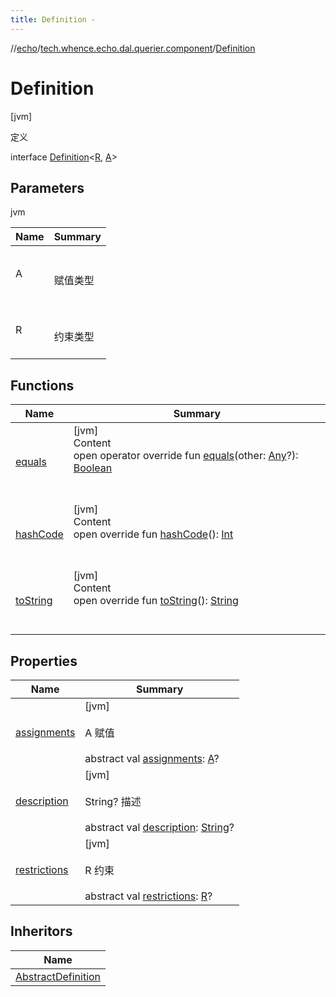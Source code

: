 ```yaml
---
title: Definition -
---
```

//[echo](../../index.md)/[tech.whence.echo.dal.querier.component](../index.md)/[Definition](index.md)



# Definition  
 [jvm] 

定义

interface [Definition](index.md)<[R](index.md), [A](index.md)>   


## Parameters  
  
jvm  
  
|  Name|  Summary| 
|---|---|
| A| <br><br>赋值类型<br><br>
| R| <br><br>约束类型<br><br>
  


## Functions  
  
|  Name|  Summary| 
|---|---|
| [equals](../../tech.whence.echo.webclient.response.exception/-response-unrecognized-exception/index.md#kotlin/Any/equals/#kotlin.Any?/PointingToDeclaration/)| [jvm]  <br>Content  <br>open operator override fun [equals](../../tech.whence.echo.webclient.response.exception/-response-unrecognized-exception/index.md#kotlin/Any/equals/#kotlin.Any?/PointingToDeclaration/)(other: [Any](https://kotlinlang.org/api/latest/jvm/stdlib/kotlin/-any/index.html)?): [Boolean](https://kotlinlang.org/api/latest/jvm/stdlib/kotlin/-boolean/index.html)  <br><br><br>
| [hashCode](../../tech.whence.echo.webclient.response.exception/-response-unrecognized-exception/index.md#kotlin/Any/hashCode/#/PointingToDeclaration/)| [jvm]  <br>Content  <br>open override fun [hashCode](../../tech.whence.echo.webclient.response.exception/-response-unrecognized-exception/index.md#kotlin/Any/hashCode/#/PointingToDeclaration/)(): [Int](https://kotlinlang.org/api/latest/jvm/stdlib/kotlin/-int/index.html)  <br><br><br>
| [toString](../../tech.whence.echo.webclient.response.exception/-response-unrecognized-exception/index.md#kotlin/Any/toString/#/PointingToDeclaration/)| [jvm]  <br>Content  <br>open override fun [toString](../../tech.whence.echo.webclient.response.exception/-response-unrecognized-exception/index.md#kotlin/Any/toString/#/PointingToDeclaration/)(): [String](https://kotlinlang.org/api/latest/jvm/stdlib/kotlin/-string/index.html)  <br><br><br>


## Properties  
  
|  Name|  Summary| 
|---|---|
| [assignments](index.md#tech.whence.echo.dal.querier.component/Definition/assignments/#/PointingToDeclaration/)|  [jvm] <br><br>A 赋值<br><br>abstract val [assignments](index.md#tech.whence.echo.dal.querier.component/Definition/assignments/#/PointingToDeclaration/): [A](index.md)?   <br>
| [description](index.md#tech.whence.echo.dal.querier.component/Definition/description/#/PointingToDeclaration/)|  [jvm] <br><br>String? 描述<br><br>abstract val [description](index.md#tech.whence.echo.dal.querier.component/Definition/description/#/PointingToDeclaration/): [String](https://kotlinlang.org/api/latest/jvm/stdlib/kotlin/-string/index.html)?   <br>
| [restrictions](index.md#tech.whence.echo.dal.querier.component/Definition/restrictions/#/PointingToDeclaration/)|  [jvm] <br><br>R 约束<br><br>abstract val [restrictions](index.md#tech.whence.echo.dal.querier.component/Definition/restrictions/#/PointingToDeclaration/): [R](index.md)?   <br>


## Inheritors  
  
|  Name| 
|---|
| [AbstractDefinition](../-abstract-definition/index.md)

